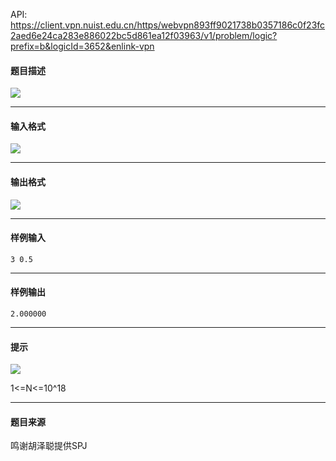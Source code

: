 API: https://client.vpn.nuist.edu.cn/https/webvpn893ff9021738b0357186c0f23fc2aed6e24ca283e886022bc5d861ea12f03963/v1/problem/logic?prefix=b&logicId=3652&enlink-vpn

#### 题目描述

![](../file/3652_0.jpg)

---

#### 输入格式

![](../file/3652_0.jpg)

---

#### 输出格式

![](../file/3652_0.jpg)

---

#### 样例输入
```
3 0.5

```

---

#### 样例输出
```
2.000000

```

---

#### 提示

![](../file/3652_0.jpg)

1<=N<=10^18

---

#### 题目来源

鸣谢胡泽聪提供SPJ